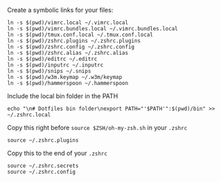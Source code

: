 Create a symbolic links for your files:

	ln -s $(pwd)/vimrc.local ~/.vimrc.local
	ln -s $(pwd)/vimrc.bundles.local ~/.vimrc.bundles.local
	ln -s $(pwd)/tmux.conf.local ~/.tmux.conf.local
	ln -s $(pwd)/zshrc.plugins ~/.zshrc.plugins
	ln -s $(pwd)/zshrc.config ~/.zshrc.config
	ln -s $(pwd)/zshrc.alias ~/.zshrc.alias
	ln -s $(pwd)/editrc ~/.editrc
	ln -s $(pwd)/inputrc ~/.inputrc
	ln -s $(pwd)/snips ~/.snips
	ln -s $(pwd)/w3m.keymap ~/.w3m/keymap
	ln -s $(pwd)/hammerspoon ~/.hammerspoon

Include the local bin folder in the PATH

	echo "\n# Dotfiles bin folder\nexport PATH="'$PATH'":$(pwd)/bin" >> ~/.zshrc.local

Copy this right before `source $ZSH/oh-my-zsh.sh` in your `.zshrc`

	source ~/.zshrc.plugins

Copy this to the end of your `.zshrc`

	source ~/.zshrc.secrets
	source ~/.zshrc.config

